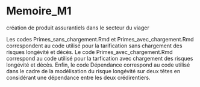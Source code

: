 # Memoire_M1
création de produit assurantiels dans le secteur du viager 

Les codes Primes_sans_chargement.Rmd et Primes_avec_chargement.Rmd correspondent au code utilisé pour la tarification sans chargement des risques longévité et décès. Le code Primes_avec_chargement.Rmd correspond au code utilisé pour la tarfication avec chargement des risques longévité et décès. Enfin, le code Dépendance correspond au code utilisé dans le cadre de la modélisation du risque longévité sur deux têtes en considérant une dépendance entre les deux crédirentiers. 
